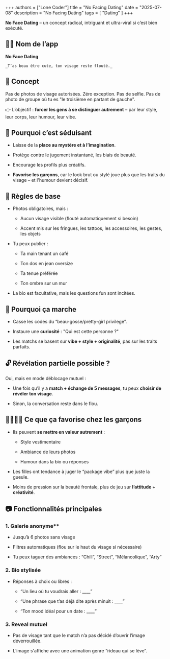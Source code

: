 +++
authors = ["Lone Coder"]
title = "No Facing Dating"
date = "2025-07-08"
description = "No Facing Dating"
tags = [
    "Dating"
]
+++

 **No Face Dating** – un concept radical, intriguant et ultra-viral si c’est bien exécuté.

 ## 😶‍🌫️ Nom de l’app

**No Face Dating**

    _T’as beau être cute, ton visage reste flouté._



## 🧠 Concept

Pas de photos de visage autorisées.
Zéro exception. Pas de selfie. Pas de photo de groupe où tu es "le troisième en partant de gauche".

👉 L’objectif : **forcer les gens à se distinguer autrement** – par leur style, leur corps, leur humour, leur vibe.

## 🎯 Pourquoi c’est séduisant

* Laisse de la **place au mystère et à l’imagination**.

* Protège contre le jugement instantané, les biais de beauté.

* Encourage les profils plus créatifs.

* **Favorise les garçons**, car le look brut ou stylé joue plus que les traits du visage – et l'humour devient décisif.

## 📱 Règles de base

* Photos obligatoires, mais :

    * Aucun visage visible (flouté automatiquement si besoin)

    * Accent mis sur les fringues, les tattoos, les accessoires, les gestes, les objets

* Tu peux publier :

    * Ta main tenant un café

    * Ton dos en jean oversize

    * Ta tenue préférée

    * Ton ombre sur un mur

* La bio est facultative, mais les questions fun sont incitées.

## 🫥 Pourquoi ça marche

* Casse les codes du “beau-gosse/pretty-girl privilege”.

* Instaure une **curiosité** : "Qui est cette personne ?"

* Les matchs se basent sur **vibe + style + originalité**, pas sur les traits parfaits.

## 🔓 Révélation partielle possible ?

Oui, mais en mode déblocage mutuel :

* Une fois qu’il y a **match + échange de 5 messages**, tu peux **choisir de révéler ton visage**.

* Sinon, la conversation reste dans le flou.


## 👨‍👩‍👧‍👦 Ce que ça favorise chez les garçons

* Ils peuvent **se mettre en valeur autrement** :

    * Style vestimentaire

    * Ambiance de leurs photos

    * Humour dans la bio ou réponses

* Les filles ont tendance à juger le “package vibe” plus que juste la gueule.

* Moins de pression sur la beauté frontale, plus de jeu sur **l’attitude + créativité**.



## 📷 Fonctionnalités principales

### 1. Galerie anonyme**

* Jusqu’à 6 photos sans visage

* Filtres automatiques (flou sur le haut du visage si nécessaire)

* Tu peux taguer des ambiances : “Chill”, “Street”, “Mélancolique”, “Arty”


### 2. Bio stylisée

* Réponses à choix ou libres :

    * “Un lieu où tu voudrais aller : ____”

    * “Une phrase que t’as déjà dite après minuit : ____”

    * “Ton mood idéal pour un date : ____”

### 3. Reveal mutuel

* Pas de visage tant que le match n’a pas décidé d’ouvrir l’image déverrouillée.

* L’image s'affiche avec une animation genre “rideau qui se lève”.

